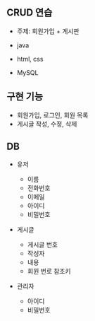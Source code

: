 ## CRUD 연습 

* 주제: 회원가입 + 게시판  

* java
* html, css
* MySQL

## 구현 기능 
* 회원가입, 로그인, 회원 목록
* 게시글 작성, 수정, 삭제 

## DB
* 유저 
  * 이름
  * 전화번호 
  * 이메일 
  * 아이디
  * 비밀번호 

* 게시글
  * 게시글 번호 
  * 작성자
  * 내용 
  * 회원 번로 참조키 

* 관리자 
  * 아이디 
  * 비밀번호

